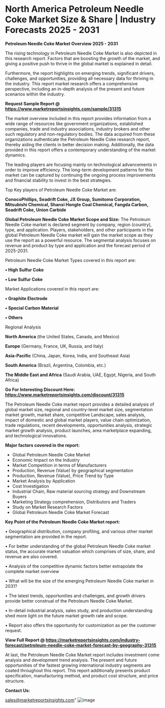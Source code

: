  # North America Petroleum Needle Coke Market Size & Share | Industry Forecasts 2025 - 2031

<Strong> Petroleum Needle Coke Market Overview 2025 - 2031</strong>

The rising technology in Petroleum Needle Coke Market is also depicted in this research report. Factors that are boosting the growth of the market, and giving a positive push to thrive in the global market is explained in detail.

Furthermore, the report highlights on emerging trends, significant drivers, challenges, and opportunities, providing all necessary data for thriving in the industry. This report market research offers a comprehensive perspective, including an in-depth analysis of the present and future scenarios within the industry.

<strong>Request Sample Report @ <a href=https://www.marketreportsinsights.com/sample/31315>https://www.marketreportsinsights.com/sample/31315</a></strong>

The market overview included in this report provides information from a wide range of resources like government organizations, established companies, trade and industry associations, industry brokers and other such regulatory and non-regulatory bodies. The data acquired from these organizations authenticate the Petroleum Needle Coke research report, thereby aiding the clients in better decision making. Additionally, the data provided in this report offers a contemporary understanding of the market dynamics.

The leading players are focusing mainly on technological advancements in order to improve efficiency. The long-term development patterns for this market can be captured by continuing the ongoing process improvements and financial stability to invest in the best strategies.

Top Key players of Petroleum Needle Coke Market are:

<strong>ConocoPhillips, Seadrift Coke, JX Group, Sumitomo Corporation, Mitsubishi Chemical, Shanxi Hongte Coal Chemical, Fangda Carbon, Seadrift Coke, Union Carbide</strong>

<strong><b>Global Petroleum Needle Coke Market Scope and Size:</b></strong>
The Petroleum Needle Coke market is declared segment by company, region (country), type, and application. Players, stakeholders, and other participants in the global Petroleum Needle Coke market will gain the market scope as they use the report as a powerful resource. The segmental analysis focuses on revenue and product by type and application and the forecast period of 2025-2031.

Petroleum Needle Coke Market Types covered in this report are:

<strong>• High Sulfur Coke

• Low Sulfur Coke</strong>

Market Applications covered in this report are:

<strong>• Graphite Electrode

• Special Carbon Material

• Others</strong> 

Regional Analysis

<strong>North America</strong> (the United States, Canada, and Mexico)

<strong>Europe</strong> (Germany, France, UK, Russia, and Italy)

<strong>Asia-Pacific</strong> (China, Japan, Korea, India, and Southeast Asia)

<strong>South America</strong> (Brazil, Argentina, Colombia, etc.)

<strong>The Middle East and Africa</strong> (Saudi Arabia, UAE, Egypt, Nigeria, and South Africa)

<strong>Go For Interesting Discount Here: <a href=https://www.marketreportsinsights.com/discount/31315>https://www.marketreportsinsights.com/discount/31315</a></strong>

The Petroleum Needle Coke market report provides a detailed analysis of global market size, regional and country-level market size, segmentation market growth, market share, competitive Landscape, sales analysis, impact of domestic and global market players, value chain optimization, trade regulations, recent developments, opportunities analysis, strategic market growth analysis, product launches, area marketplace expanding, and technological innovations.

<strong><b>Major factors covered in the report:</b></strong>
<ul>
  <li>Global Petroleum Needle Coke Market </li>
  <li>Economic Impact on the Industry</li>
  <li>Market Competition in terms of Manufacturers</li>
  <li>Production, Revenue (Value) by geographical segmentation</li>
  <li>Production, Revenue (Value), Price Trend by Type</li>
  <li>Market Analysis by Application</li>
  <li>Cost Investigation</li>
  <li>Industrial Chain, Raw material sourcing strategy and Downstream Buyers</li>
  <li>Marketing Strategy comprehension, Distributors and Traders</li>
  <li>Study on Market Research Factors</li>
  <li>Global Petroleum Needle Coke Market Forecast</li>
</ul>

<strong><b>Key Point of the Petroleum Needle Coke Market report:</b></strong>

• Geographical distribution, company profiling, and various other market segmentation are provided in the report.

• For better understanding of the global Petroleum Needle Coke market status, the accurate market valuation which comprises of size, share, and revenue are also covered.

• Analysis of the competitive dynamic factors better extrapolate the complete market overview

• What will be the size of the emerging Petroleum Needle Coke market in 2031?

• The latest trends, opportunities and challenges, and growth drivers provide better construal of the Petroleum Needle Coke Market.

• In-detail industrial analysis, sales study, and production understanding shed more light on the future market growth rate and scope.

• Report also offers the opportunity for customization as per the customer request.

<strong><b>View Full Report @ <a href=https://marketreportsinsights.com/industry-forecast/petroleum-needle-coke-market-forecast-by-geography-31315>https://marketreportsinsights.com/industry-forecast/petroleum-needle-coke-market-forecast-by-geography-31315</a></b></strong>


At last, the Petroleum Needle Coke Market report includes investment come analysis and development trend analysis. The present and future opportunities of the fastest growing international industry segments are coated throughout this report. This report additionally presents product specification, manufacturing method, and product cost structure, and price structure.

<strong>Contact Us:</strong>

sales@marketreportsinsights.com"
![image](https://github.com/user-attachments/assets/07372c5c-dc84-4b8b-9c90-a4cdcc196096)
